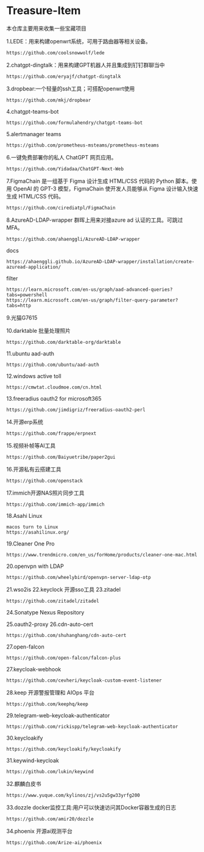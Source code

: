 # Treasure-Item
本仓库主要用来收集一些宝藏项目

1.LEDE：用来构建openwrt系统，可用于路由器等相关设备。
```
https://github.com/coolsnowwolf/lede
```
2.chatgpt-dingtalk：用来构建GPT机器人并且集成到钉钉群聊当中
```
https://github.com/eryajf/chatgpt-dingtalk
```
3.dropbear:一个轻量的ssh工具；可搭配openwrt使用
```
https://github.com/mkj/dropbear
```
4.chatgpt-teams-bot
```
https://github.com/formulahendry/chatgpt-teams-bot
```
5.alertmanager teams
```
https://github.com/prometheus-msteams/prometheus-msteams
```
6.一键免费部署你的私人 ChatGPT 网页应用。
```
https://github.com/Yidadaa/ChatGPT-Next-Web
```
7.FigmaChain 是一组基于 Figma 设计生成 HTML/CSS 代码的 Python 脚本。使用 OpenAI 的 GPT-3 模型，FigmaChain 使开发人员能够从 Figma 设计输入快速生成 HTML/CSS 代码。
```
https://github.com/cirediatpl/FigmaChain
```
8.AzureAD-LDAP-wrapper 群晖上用来对接azure ad 认证的工具。可跳过MFA。
```
https://github.com/ahaenggli/AzureAD-LDAP-wrapper
```
docs
```
https://ahaenggli.github.io/AzureAD-LDAP-wrapper/installation/create-azuread-application/
```
filter
```
https://learn.microsoft.com/en-us/graph/aad-advanced-queries?tabs=powershell   
https://learn.microsoft.com/en-us/graph/filter-query-parameter?tabs=http
```
9.光猫G7615

10.darktable 批量处理照片
```
https://github.com/darktable-org/darktable
```

11.ubuntu aad-auth
```
https://github.com/ubuntu/aad-auth
```

12.windows active toll
```
https://cmwtat.cloudmoe.com/cn.html
```

13.freeradius oauth2 for microsoft365
```
https://github.com/jimdigriz/freeradius-oauth2-perl
```
14.开源erp系统
```
https://github.com/frappe/erpnext
```
15.视频补帧等AI工具
```
https://github.com/Baiyuetribe/paper2gui
```
16.开源私有云搭建工具
```
https://github.com/openstack
```
17.immich开源NAS照片同步工具
```
https://github.com/immich-app/immich
```
18.Asahi Linux
```
macos turn to Linux
https://asahilinux.org/
```
19.Cleaner One Pro
```
https://www.trendmicro.com/en_us/forHome/products/cleaner-one-mac.html
```
20.openvpn with LDAP
```
https://github.com/wheelybird/openvpn-server-ldap-otp
```
21.wso2is
22.keyclock  开源sso工具
23.zitadel
```
https://github.com/zitadel/zitadel
```
24.Sonatype Nexus Repository

25.oauth2-proxy
26.cdn-auto-cert
```
https://github.com/shuhanghang/cdn-auto-cert
```
27.open-falcon
```
https://github.com/open-falcon/falcon-plus
```

27.keycloak-webhook
```
https://github.com/cevheri/keycloak-custom-event-listener
```
28.keep 开源警报管理和 AIOps 平台
```
https://github.com/keephq/keep
```
29.telegram-web-keycloak-authenticator
```
https://github.com/rickispp/telegram-web-keycloak-authenticator
```
30.keycloakify
```
https://github.com/keycloakify/keycloakify
```
31.keywind-keycloak
```
https://github.com/lukin/keywind
```
32.麒麟白皮书
```
https://www.yuque.com/kylinos/zj/vs2u5gw33yrfg200
```
33.dozzle docker监控工具:用户可以快速访问其Docker容器生成的日志
```
https://github.com/amir20/dozzle
```
34.phoenix 开源ai观测平台
```
https://github.com/Arize-ai/phoenix
```


